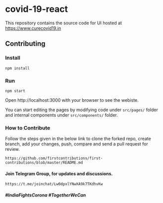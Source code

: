 # covid-19-react

This repository contains the source code for UI hosted at https://www.curecovid19.in

## Contributing

### Install

`npm install`

### Run

`npm start`

Open http://localhost:3000 with your browser to see the webiste.

You can start editing the pages by modifying code under `src/pages/` folder and internal components under `src/components/` folder.


### How to Contribute

Follow the steps given in the below link to clone the forked repo, create branch, add your changes, push, compare and send a pull request for review.

`https://github.com/firstcontributions/first-contributions/blob/master/README.md`

#### Join Telegram Group, for updates and discussions.
`https://t.me/joinchat/Lw0dpxlYNwXA9k7TKdhvKw`

##### \#IndiaFightsCorona \#TogetherWeCan
